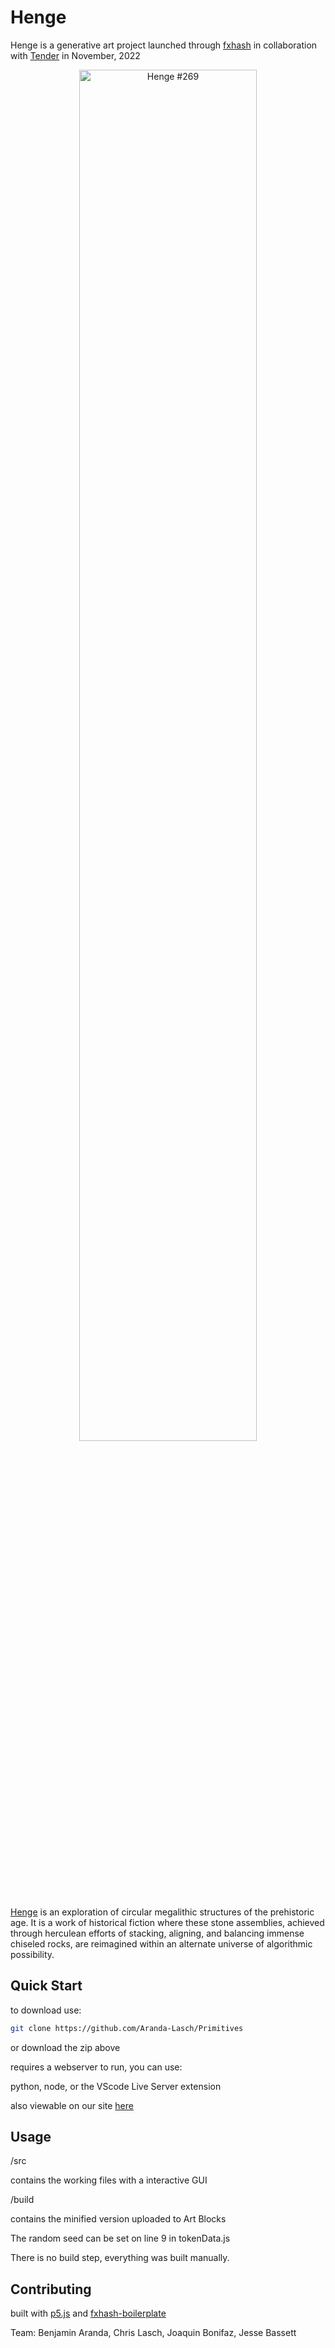 # Henge
Henge is a generative art project launched through [fxhash](https://www.fxhash.xyz/generative/21570#0x407640000000000001) in collaboration with [Tender](https://tender.art/project/henge) in November, 2022

<!-- ![Enlace #11](https://arandalasch.com/wp-content/uploads/2024/01/Enlace-10-75000011-1536x1536.png ) -->
<div align="center">
  <img src="https://arandalasch.com/wp-content/uploads/2022/12/520_Henge-269-View_0_Landscape-scaled.jpg" alt="Henge #269" style="width:75%;"/>
</div>

[Henge](https://arandalasch.com/project/henge/)  is an exploration of circular megalithic structures of the prehistoric age. It is a work of historical fiction where these stone assemblies, achieved through herculean efforts of stacking, aligning, and balancing immense chiseled rocks, are reimagined within an alternate universe of algorithmic possibility.


<!-- 
<div align="center">
  <img src="https://arandalasch.com/wp-content/uploads/2024/01/540-Enlace-chairs-13-1280x1600.jpg" alt="Enlace #11" style="width:60%;"/>
</div> 
-->

  
## Quick Start
to download use:
```bash
git clone https://github.com/Aranda-Lasch/Primitives
```
or download the zip above

requires a webserver to run, you can use:

python, node, or the VScode Live Server extension

also viewable on our site [here](https://arandalasch.com/tool/henge/)

## Usage

/src

contains the working files with a interactive GUI


/build

contains the minified version uploaded to Art Blocks

The random seed can be set on line 9 in tokenData.js

There is no build step, everything was built manually. 




## Contributing
built with [p5.js](https://github.com/processing/p5.js) and [fxhash-boilerplate](https://github.com/fxhash/fxhash-boilerplate)

Team: Benjamin Aranda, Chris Lasch, Joaquin Bonifaz, Jesse Bassett
